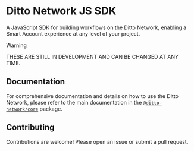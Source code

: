 # Ditto Network JS SDK

A JavaScript SDK for building workflows on the Ditto Network, enabling a Smart Account experience at any level of your project.

> [!WARNING]  
> THESE ARE STILL IN DEVELOPMENT AND CAN BE CHANGED AT ANY TIME.

## Documentation

For comprehensive documentation and details on how to use the Ditto Network, please refer to the main documentation in the [`@ditto-network/core`](packages/core/README.md) package.

## Contributing

Contributions are welcome! Please open an issue or submit a pull request.
